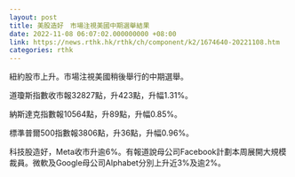 ```yaml
---
layout: post
title: 美股造好　市場注視美國中期選舉結果
date: 2022-11-08 06:07:02.000000000 +08:00
link: https://news.rthk.hk/rthk/ch/component/k2/1674640-20221108.htm
categories: rthk
---
```


紐約股市上升。市場注視美國稍後舉行的中期選舉。

道瓊斯指數收市報32827點，升423點，升幅1.31%。

納斯達克指數報10564點，升89點，升幅0.85%。

標準普爾500指數報3806點，升36點，升幅0.96%。

科技股造好，Meta收市升逾6%。有報道說母公司Facebook計劃本周展開大規模裁員。微軟及Google母公司Alphabet分別上升近3%及逾2%。
